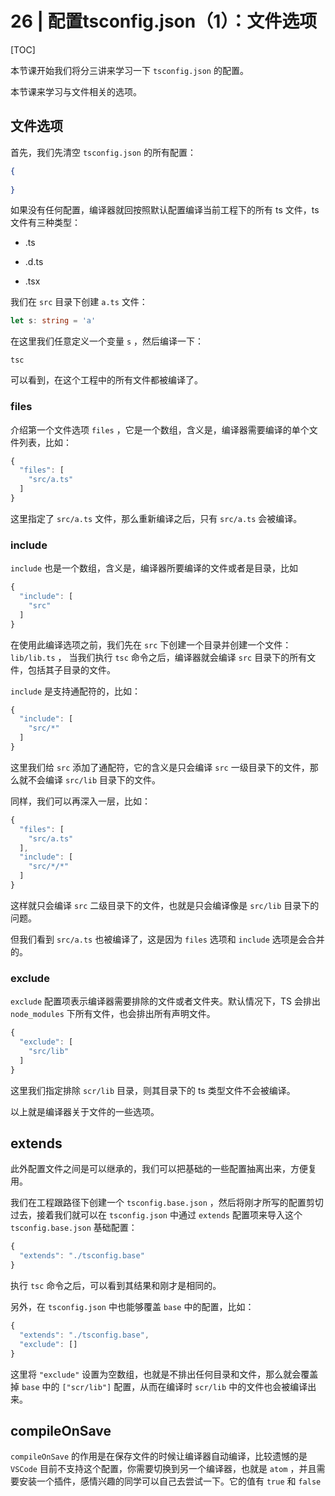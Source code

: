 # 26 | 配置tsconfig.json（1）：文件选项



[TOC]

本节课开始我们将分三讲来学习一下 `tsconfig.json` 的配置。

本节课来学习与文件相关的选项。

## 文件选项

首先，我们先清空 `tsconfig.json` 的所有配置：

```json
{
  
}
```

如果没有任何配置，编译器就回按照默认配置编译当前工程下的所有 ts 文件，ts 文件有三种类型：

- .ts

- .d.ts

- .tsx

  

我们在 `src` 目录下创建 `a.ts` 文件：

```ts
let s: string = 'a'
```

在这里我们任意定义一个变量 `s` ，然后编译一下：

```shell
tsc
```

可以看到，在这个工程中的所有文件都被编译了。

### files

介绍第一个文件选项 `files` ，它是一个数组，含义是，编译器需要编译的单个文件列表，比如：

```ts
{
  "files": [
    "src/a.ts"
  ]
}
```

这里指定了 `src/a.ts` 文件，那么重新编译之后，只有 `src/a.ts` 会被编译。

### include

`include` 也是一个数组，含义是，编译器所要编译的文件或者是目录，比如

```ts
{
  "include": [
    "src"
  ]
}
```

在使用此编译选项之前，我们先在 `src` 下创建一个目录并创建一个文件：`lib/lib.ts` ， 当我们执行 `tsc` 命令之后，编译器就会编译 `src` 目录下的所有文件，包括其子目录的文件。

`include` 是支持通配符的，比如：

```ts
{
  "include": [
    "src/*"
  ]
}
```

这里我们给 `src` 添加了通配符，它的含义是只会编译 `src` 一级目录下的文件，那么就不会编译 `src/lib` 目录下的文件。

同样，我们可以再深入一层，比如：

```ts
{
  "files": [
    "src/a.ts"
  ],
  "include": [
    "src/*/*"
  ]
}
```

这样就只会编译 `src` 二级目录下的文件，也就是只会编译像是 `src/lib` 目录下的问题。

但我们看到 `src/a.ts` 也被编译了，这是因为 `files` 选项和 `include` 选项是会合并的。

### exclude

`exclude` 配置项表示编译器需要排除的文件或者文件夹。默认情况下，TS 会排出 `node_modules` 下所有文件，也会排出所有声明文件。

```ts
{
  "exclude": [
    "src/lib"
  ]
}
```

这里我们指定排除 `scr/lib` 目录，则其目录下的 ts 类型文件不会被编译。



以上就是编译器关于文件的一些选项。

## extends

此外配置文件之间是可以继承的，我们可以把基础的一些配置抽离出来，方便复用。

我们在工程跟路径下创建一个 `tsconfig.base.json` ，然后将刚才所写的配置剪切过去，接着我们就可以在 `tsconfig.json` 中通过 `extends` 配置项来导入这个 `tsconfig.base.json` 基础配置：

```ts
{
  "extends": "./tsconfig.base"
}
```

执行 `tsc` 命令之后，可以看到其结果和刚才是相同的。

另外，在 `tsconfig.json` 中也能够覆盖 `base` 中的配置，比如：

```ts
{
  "extends": "./tsconfig.base",
  "exclude": []
}
```

这里将 `"exclude"` 设置为空数组，也就是不排出任何目录和文件，那么就会覆盖掉 `base` 中的 `["scr/lib"]` 配置，从而在编译时 `scr/lib` 中的文件也会被编译出来。



## compileOnSave

`compileOnSave` 的作用是在保存文件的时候让编译器自动编译，比较遗憾的是 `VSCode` 目前不支持这个配置，你需要切换到另一个编译器，也就是 `atom` ，并且需要安装一个插件，感情兴趣的同学可以自己去尝试一下。它的值有 `true` 和 `false`

































